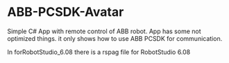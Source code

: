 # ABB-PCSDK-Avatar

Simple C# App with remote control of ABB robot. App has some not optimized things. it only shows how to use ABB PCSDK for communication.

In forRobotStudio_6.08 there is a rspag file for RobotStudio 6.08
